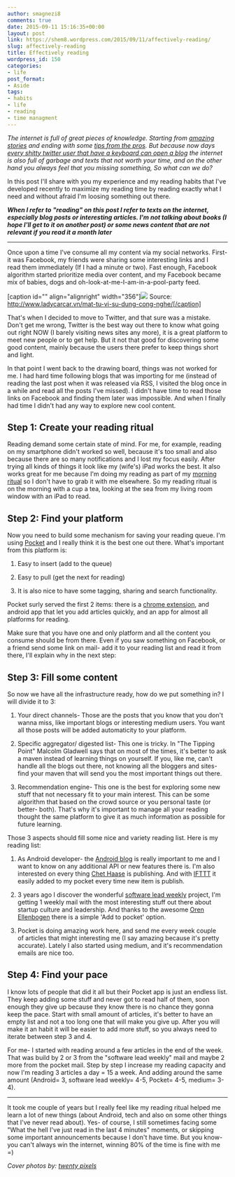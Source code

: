 ```yaml
---
author: smagnezi8
comments: true
date: 2015-09-11 15:16:35+00:00
layout: post
link: https://shem8.wordpress.com/2015/09/11/affectively-reading/
slug: affectively-reading
title: Effectively reading
wordpress_id: 150
categories:
- life
post_format:
- Aside
tags:
- habits
- life
- reading
- time managment
---
```


_The internet is full of great pieces of knowledge. Starting from [amazing stories](http://www.wired.com/2014/10/cheating-video-poker) and ending with some [tips from the pros](http://www.marcandangel.com/2014/07/06/12-quiet-rituals-of-enormously-successful-humans/). But because now days [every shitty twitter user that have a keyboard can open a blog](https://shem8.wordpress.com) the internet is also full of garbage and texts that not worth your time, and on the other hand you always feel that you missing something, So what can we do?_

In this post I'll share with you my experience and my reading habits that I've developed recently to maximize my reading time by reading exactly what I need and without afraid I'm loosing something out there.

***When I refer to "reading" on this post I refer to texts on the internet, especially blog posts or interesting articles. I'm not talking about books (I hope I'll get to it on another post) or some news content that are not relevant if you read it a month later***



* * *



Once upon a time I've consume all my content via my social networks. First- it was Facebook, my friends were sharing some interesting links and I read them immediately (If I had a minute or two). Fast enough, Facebook algorithm started prioritize media over content, and my Facebook became mix of babies, dogs and oh-look-at-me-I-am-in-a-pool-party feed.

[caption id="" align="alignright" width="356"]![](http://i2.wp.com/www.ladycarcar.vn/wp-content/uploads/internet1.jpg?resize=356%2C193) Source: http://www.ladycarcar.vn/mat-tu-vi-su-dung-cong-nghe/[/caption]

That's when I decided to move to Twitter, and that sure was a mistake. Don't get me wrong, Twitter is the best way out there to know what going out right NOW (I barely visiting news sites any more), it is a great platform to meet new people or to get help. But it not that good for discovering some good content, mainly because the users there prefer to keep things short and light.

In that point I went back to the drawing board, things was not worked for me. I had hard time following blogs that was importing for me (instead of reading the last post when it was released via RSS, I visited the blog once in a while and read all the posts I've missed). I didn't have time to read those links on Facebook and finding them later was impossible. And when I finally had time I didn't had any way to explore new cool content.


## Step 1: Create your reading ritual


Reading demand some certain state of mind. For me, for example, reading on my smartphone didn't worked so well, because it's too small and also because there are so many notifications and I lost my focus easily. After trying all kinds of things it look like my (wife's) iPad works the best. It also works great for me because I'm doing my reading as part of my [morning ritual](http://stevecorona.com/morning-rituals-1-10-1000/) so I don't have to grab it with me elsewhere. So my reading ritual is on the morning with a cup a tea, looking at the sea from my living room window with an iPad to read.


## Step 2: Find your platform


Now you need to build some mechanism for saving your reading queue. I'm using [Pocket](https://getpocket.com) and I really think it is the best one out there. What's important from this platform is:



	
  1. Easy to insert (add to the queue)

	
  2. Easy to pull (get the next for reading)

	
  3. It is also nice to have some tagging, sharing and search functionality.


Pocket surly served the first 2 items: there is a [chrome extension](https://chrome.google.com/webstore/detail/save-to-pocket/niloccemoadcdkdjlinkgdfekeahmflj?hl=en), and android app that let you add articles quickly, and an app for almost all platforms for reading.

Make sure that you have one and only platform and all the content you consume should be from there. Even if you saw something on Facebook, or a friend send some link on mail- add it to your reading list and read it from there, I'll explain why in the next step:


## Step 3: Fill some content


So now we have all the infrastructure ready, how do we put something in? I will divide it to 3:



	
  1. Your direct channels- Those are the posts that you know that you don't wanna miss, like important blogs or interesting medium users. You want all those posts will be added automaticity to your platform.

	
  2. Specific aggregator/ digested list- This one is tricky. In "The Tipping Point" Malcolm Gladwell says that on most of the times, it's better to ask a maven instead of learning things on yourself. If you, like me, can't handle all the blogs out there, not knowing all the bloggers and sites- find your maven that will send you the most important things out there.

	
  3. Recommendation engine- This one is the best for exploring some new stuff that not necessary fit to your main interest. This can be some algorithm that based on the crowd source or you personal taste (or better- both). That's why it's important to manage all your reading thought the same platform to give it as much information as possible for future learning.


Those 3 aspects should fill some nice and variety reading list. Here is my reading list:

	
  1. As Android developer- the [Android blog](http://android-developers.blogspot.co.il/) is really important to me and I want to know on any additional API or new features there is. I'm also interested on every thing [Chet Haase](https://medium.com/@chethaase) is publishing. And with [IFTTT](https://ifttt.com/) it easily added to my pocket every time new item is publish.

	
  2. 3 years ago I discover the wonderful [software lead weekly](http://softwareleadweekly.com/) project, I'm getting 1 weekly mail with the most interesting stuff out there about startup culture and leadership. And thanks to the awesome [Oren Ellenbogen](https://twitter.com/orenellenbogen) there is a simple 'Add to pocket' option.

	
  3. Pocket is doing amazing work here, and send me every week couple of articles that might interesting me (I say amazing because it's pretty accurate). Lately I also started using medium, and it's recommendation emails are nice too.




## Step 4: Find your pace


I know lots of people that did it all but their Pocket app is just an endless list. They keep adding some stuff and never got to read half of them, soon enough they give up because they know there is no chance they gonna keep the pace. Start with small amount of articles, it's better to have an empty list and not a too long one that will make you give up. After you will make it an habit it will be easier to add more stuff, so you always need to iterate between step 3 and 4.

For me- I started with reading around a few articles in the end of the week. That was build by 2 or 3 from the "software lead weekly" mail and maybe 2 more from the pocket mail. Step by step I increase my reading capacity and now I'm reading 3 articles a day = 15 a week. And adding around the same amount (Android= 3, software lead weekly= 4-5, Pocket= 4-5, medium= 3-4).



* * *



It took me couple of years but I really feel like my reading ritual helped me learn a lot of new things (about Android, tech and also on some other things that I've never read about). Yes- of course, I still sometimes facing some "What the hell I've just read in the last 4 minutes" moments, or skipping some important announcements because I don't have time. But you know- you can't always win the internet, winning 80% of the time is fine with me =)

_Cover photos by: [twenty pixels](http://20px.com/blog/2013/03/31/how-i-feel-when-i-put-stuff-on-the-internet/#.VfLQrZ2qqko)_
